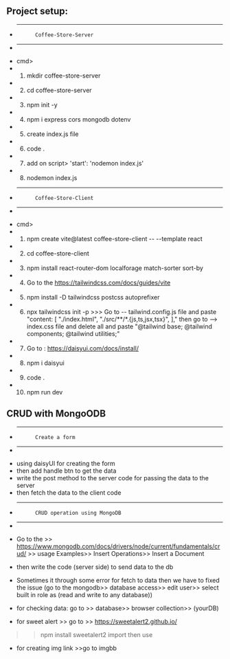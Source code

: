 ## Project setup:
* -------------------------------------------------------
            Coffee-Store-Server 
* --------------------------------------------------------
- cmd>
- 1. mkdir coffee-store-server
- 2. cd coffee-store-server
- 3. npm init -y
- 4. npm i express cors mongodb dotenv 
- 5. create index.js file
- 6. code .
- 7. add on script> 'start': 'nodemon index.js'
- 8. nodemon index.js


* -----------------------------------------------------
            Coffee-Store-Client
* -----------------------------------------------------
- cmd>
- 1. npm create vite@latest coffee-store-client -- --template react
- 2. cd coffee-store-client
- 3. npm install react-router-dom localforage match-sorter sort-by
- 4. Go to the https://tailwindcss.com/docs/guides/vite
- 5. npm install -D tailwindcss postcss autoprefixer
- 6. npx tailwindcss init -p >>> Go to -- tailwind.config.js file and paste "content: [
    "./index.html",
    "./src/**/*.{js,ts,jsx,tsx}",
  ],"  then go to --> index.css file and delete all and paste "@tailwind base;
   @tailwind components;
   @tailwind utilities;"
- 7. Go to : https://daisyui.com/docs/install/
- 8. npm i daisyui
- 9. code .
- 10. npm run dev

## CRUD with MongoODB
* -----------------------------------------------------------------------------
            Create a form
* ------------------------------------------------------------------------------
- using daisyUI for creating the form
- then add handle btn to get the data
- write the post method to the server code for passing the data to the server
- then fetch the data to the client code
* -----------------------------------------------------------------------------
            CRUD operation using MongoDB
* ------------------------------------------------------------------------------
- Go to the >> https://www.mongodb.com/docs/drivers/node/current/fundamentals/crud/ >> usage Examples>> Insert Operations>> Insert a Document 
- then write the code (server side) to send data to the db 
- Sometimes it through some error for fetch to data then we have to fixed the issue (go to the mongodb>> database access>> edit user>> select built in role as (read and write to any database))

- for checking data: go to >> database>> browser collection>> (yourDB)

<!-- Others -->
* for sweet alert >> go to >> https://sweetalert2.github.io/
>> npm install sweetalert2
>> import 
>> then use
* for creating img link >>go to imgbb
